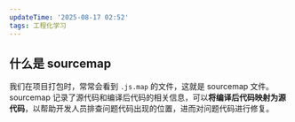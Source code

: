 ```yaml
---
updateTime: '2025-08-17 02:52'
tags: 工程化学习
---
```

## 什么是 sourcemap

我们在项目打包时，常常会看到 `.js.map` 的文件，这就是 sourcemap 文件。sourcemap 记录了源代码和编译后代码的相关信息，可以**将编译后代码映射为源代码**，以帮助开发人员排查问题代码出现的位置，进而对问题代码进行修复。
